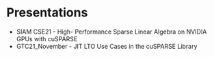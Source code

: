 # Presentations

- SIAM CSE21 - High- Performance Sparse Linear Algebra on NVIDIA GPUs with cuSPARSE
- GTC21_November - JIT LTO Use Cases in the cuSPARSE Library